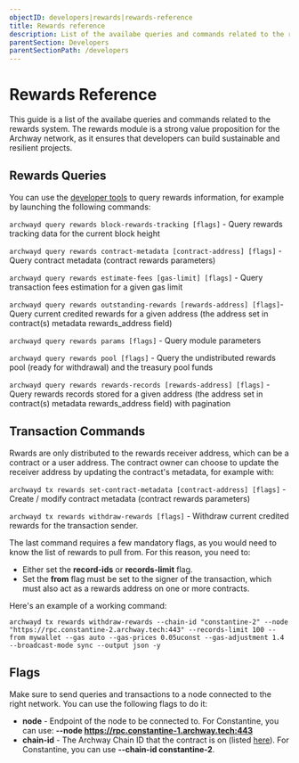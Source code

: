 ```yaml
---
objectID: developers|rewards|rewards-reference
title: Rewards reference
description: List of the availabe queries and commands related to the rewards system
parentSection: Developers
parentSectionPath: /developers
---
```


# Rewards Reference

This guide is a list of the availabe queries and commands related to the rewards system. The rewards module is a strong value proposition for the Archway network, as it ensures that developers can build sustainable and resilient projects.

## Rewards Queries

You can use the [developer tools](/developers/developer-tools/introduction) to query rewards information, for example by launching the following commands:

`archwayd query rewards block-rewards-tracking [flags]` - Query rewards tracking data for the current block height

`archwayd query rewards contract-metadata [contract-address] [flags]` - Query contract metadata (contract rewards parameters)

`archwayd query rewards estimate-fees [gas-limit] [flags]` - Query transaction fees estimation for a given gas limit

`archwayd query rewards outstanding-rewards [rewards-address] [flags]`- Query current credited rewards for a given address (the address set in contract(s) metadata rewards_address field)

`archwayd query rewards params [flags]` - Query module parameters

`archwayd query rewards pool [flags]` - Query the undistributed rewards pool (ready for withdrawal) and the treasury pool funds

`archwayd query rewards rewards-records [rewards-address] [flags]` - Query rewards records stored for a given address (the address set in contract(s) metadata rewards_address field) with pagination

## Transaction Commands

Rwards are only distributed to the rewards receiver address, which can be a contract or a user address. The contract owner can choose to update the receiver address by updating the contract's metadata, for example with:

`archwayd tx rewards set-contract-metadata [contract-address] [flags]` - Create / modify contract metadata (contract rewards parameters)

`archwayd tx rewards withdraw-rewards [flags]` - Withdraw current credited rewards for the transaction sender. 

The last command requires a few mandatory flags, as you would need to know the list of rewards to pull from. For this reason, you need to:
- Either set the **record-ids** or **records-limit** flag. 
- Set the **from** flag must be set to the signer of the transaction, which must also act as a rewards address on one or more contracts. 

Here's an example of a working command:

```
archwayd tx rewards withdraw-rewards --chain-id "constantine-2" --node "https://rpc.constantine-2.archway.tech:443" --records-limit 100 --from mywallet --gas auto --gas-prices 0.05uconst --gas-adjustment 1.4 --broadcast-mode sync --output json -y
```
## Flags

Make sure to send queries and transactions to a node connected to the right network. You can use the following flags to do it:
- **node** - Endpoint of the node to be connected to. For Constantine, you can use: **--node https://rpc.constantine-1.archway.tech:443**
- **chain-id** - The Archway Chain ID that the contract is on (listed [here](/resources/networks)). For Constantine, you can use **--chain-id constantine-2**.